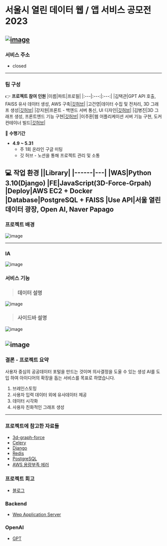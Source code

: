 # 서울시 열린 데이터 웹 / 앱 서비스 공모전 2023
[![image](https://user-images.githubusercontent.com/118493627/230771019-846ead77-1796-4896-980f-7d84a3f8591b.png)](https://data.seoul.go.kr/#)
---
### 서비스 주소
- closed
---
### 팀 구성

  :point_right: **프로젝트 참여 인원**
  |이름|파트|프로필|
  |:---|:---:|:---:|
  |김택관|GPT API 호출, FAISS 유사 데이터 생성, AWS 구축|[깃허브](https://github.com/KimTaekGwan)|
  |고건영|데이터 수집 및 전처리, 3D 그래프 생성|[깃허브](https://github.com/goodyoung)|
  |강지원|프론트 - 백엔드 서버 통신, UI 디자인|[깃허브](https://github.com/kanggeowon)|
  |김병진|3D 그래프 생성, 프론트엔드 기능 구현|[깃허브](https://github.com/0BackFlash0)|
  |이주환|웹 어플리케이션 서버 기능 구현, 도커 컨테이너 빌드|[깃허브](https://github.com/LeeJuHwan)|
   
:date:   **수행기간** 
- **4.9 ~ 5.31**
  - 주 1회 온라인 구글 미팅
  - 깃 허브 - 노션을 통해 프로젝트 관리 및 소통
    
:computer: **작업 환경**
  ||Library|
  |------|---|
  |**WAS**|**Python 3.10**(**Django**)
  |**FE**|**JavaScript(3D-Force-Grpah)**
  |**Deploy**|**AWS EC2** + **Docker**
  |**Database**|**PostgreSQL** + **FAISS**
  |**Use API**|**서울 열린데이터 광장**, **Open AI**, **Naver Papago**
---
### 프로젝트 배경
![image](https://github.com/LeeJuHwan/SeoulDataService/assets/118493627/68cc4fbe-cee4-4758-93d6-e3e9aa430efb)

---
### IA
![image](https://github.com/LeeJuHwan/SeoulDataService/assets/118493627/ac4f9cb0-10e1-41eb-87b4-247ed6756df2)

### 서비스 기능
> ### 데이터 설명
![image](https://github.com/LeeJuHwan/SeoulDataService/assets/118493627/c9645447-a754-4d50-8b89-ff3d41d809e7)

> ### 사이드바 설명
![image](https://github.com/LeeJuHwan/SeoulDataService/assets/118493627/b6e6c866-84ae-4641-9d86-ed3341d9c288)

![image](https://github.com/LeeJuHwan/SeoulDataService/assets/118493627/97484bf3-fc7a-4218-ae80-d1f19e293678)
---

### 결론 - 프로젝트 요약
사용자 중심의 공공데이터 포털을 만드는 것이며 의사결정을 도울 수 있는 생성 AI를 도입 하여 아이디어의 확장을 돕는 서비스를 목표로 하였습니다.

1. 브레인스토밍
2. 사용자 입력 데이터 외에 유사데이터 제공
3. 데이터 시각화
4. 사용자 친화적인 그래프 생성
---

### 프로젝트에 참고한 자료들
- [3d-graph-force](https://github.com/vasturiano/3d-force-graph/)
- [Celery](https://velog.io/@ssssujini99/EC2-Docker-Django-Celery-RabbitMQ-EC2-Docker-환경에서-Celery-세팅-및-테스트)
- [Django](https://docs.djangoproject.com/en/4.2/topics/class-based-views/)
- [Redis](https://github.com/jazzband/django-redis)
- [PostgreSQL](https://velog.io/@chaeri93/Django-Django%EC%99%80-Postgresql-%EC%97%B0%EB%8F%99%ED%95%98%EA%B8%B0)
- [AWS 용량부족 에러](https://velog.io/@ssssujini99/EC2ServerDocker-EC2-%EC%9A%A9%EB%9F%89-%EA%BD%89-%EC%B0%BC%EC%9D%84-%EB%95%8C-%ED%95%B4%EA%B2%B0%EB%B0%A9%EB%B2%95-No-space-left-on-device-%ED%95%B4%EA%B2%B0)

### 프로젝트 회고
- [블로그](https://velog.io/@1eejuhwany/%EC%84%9C%EC%9A%B8%EC%97%B4%EB%A6%B0%EB%8D%B0%EC%9D%B4%ED%84%B0-%EC%9B%B9-%EC%95%B1-%EA%B3%B5%EB%AA%A8%EC%A0%84-%EC%B0%B8%EA%B0%80-%EB%B0%8F-%ED%9A%8C%EA%B3%A0)

### Backend
- [Wep Application Server](./backend/README.md)

### OpenAI
- [GPT](./GPT/README.md)

